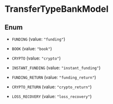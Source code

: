 

# TransferTypeBankModel

## Enum


* `FUNDING` (value: `"funding"`)

* `BOOK` (value: `"book"`)

* `CRYPTO` (value: `"crypto"`)

* `INSTANT_FUNDING` (value: `"instant_funding"`)

* `FUNDING_RETURN` (value: `"funding_return"`)

* `CRYPTO_RETURN` (value: `"crypto_return"`)

* `LOSS_RECOVERY` (value: `"loss_recovery"`)




